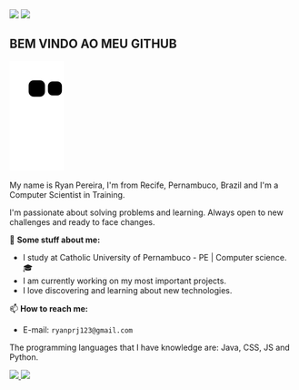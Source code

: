 <div>
  <a href="https://instagram.com/ryanpereirax" target="_blank"><img src="https://img.shields.io/badge/-Instagram-%23E4405F?style=for-the-badge&logo=instagram&logoColor=white" target="_blank"></a>
  <a href="https://www.linkedin.com/in/ryanpereirax" target="_blank"><img src="https://img.shields.io/badge/-LinkedIn-%230077B5?style=for-the-badge&logo=linkedin&logoColor=white" target="_blank"></a> 
</p>
</div>

## BEM VINDO AO MEU GITHUB

![Snake animation](https://github.com/ryanpereirax/ryanpereirax/blob/output/github-contribution-grid-snake.svg)

<p>My name is Ryan Pereira, I'm from Recife, Pernambuco, Brazil and I'm a Computer Scientist in Training.
<p></p>  
<p>I'm passionate about solving problems and learning. Always open to new challenges and ready to face changes.

👦 **Some stuff about me:**
- I study at Catholic University of Pernambuco - PE | Computer science.🎓
- I am currently working on my most important projects.
- I love discovering and learning about new technologies.

📫 **How to reach me:**

- E-mail: `ryanprj123@gmail.com`

The programming languages ​​that I have knowledge are: Java, CSS, JS and Python.</p>

<div>
<a href="https://github.com/ryanpereirax">
<img height="180em" src="https://github-readme-stats.vercel.app/api/top-langs/?username=ryanpereirax&layout=compact&langs_count=7&theme=dracula"/>
<img height="180em" src="https://github-readme-stats.vercel.app/api?username=ryanpereirax&show_icons=true&theme=dracula&include_all_commits=true&count_private=true"/>
</div>
   
<br />  
